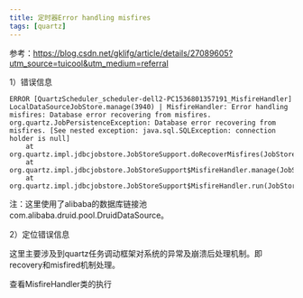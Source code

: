 ```yaml
---
title: 定时器Error handling misfires
tags: [quartz]
---
```


参考：https://blog.csdn.net/gklifg/article/details/27089605?utm_source=tuicool&utm_medium=referral

1）错误信息

```
ERROR [QuartzScheduler_scheduler-dell2-PC1536801357191_MisfireHandler] LocalDataSourceJobStore.manage(3940) | MisfireHandler: Error handling misfires: Database error recovering from misfires.
org.quartz.JobPersistenceException: Database error recovering from misfires. [See nested exception: java.sql.SQLException: connection holder is null]
    at org.quartz.impl.jdbcjobstore.JobStoreSupport.doRecoverMisfires(JobStoreSupport.java:3197)
    at org.quartz.impl.jdbcjobstore.JobStoreSupport$MisfireHandler.manage(JobStoreSupport.java:3935)
    at org.quartz.impl.jdbcjobstore.JobStoreSupport$MisfireHandler.run(JobStoreSupport.java:3956)
```

注：这里使用了alibaba的数据库链接池com.alibaba.druid.pool.DruidDataSource。

2）定位错误信息

这里主要涉及到quartz任务调动框架对系统的异常及崩溃后处理机制。即recovery和misfired机制处理。

查看MisfireHandler类的执行